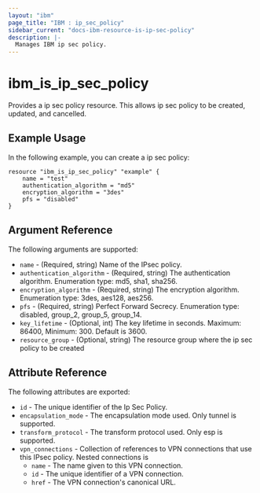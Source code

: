 ```yaml
---
layout: "ibm"
page_title: "IBM : ip_sec_policy"
sidebar_current: "docs-ibm-resource-is-ip-sec-policy"
description: |-
  Manages IBM ip sec policy.
---
```


# ibm\_is_ip_sec_policy

Provides a ip sec policy resource. This allows ip sec policy to be created, updated, and cancelled.


## Example Usage

In the following example, you can create a ip sec policy:

```hcl
resource "ibm_is_ip_sec_policy" "example" {
	name = "test"
	authentication_algorithm = "md5"
	encryption_algorithm = "3des"
	pfs = "disabled"
}

```

## Argument Reference

The following arguments are supported:

* `name` - (Required, string) Name of the IPsec policy.
* `authentication_algorithm` - (Required, string)  The authentication algorithm. Enumeration type: md5, sha1, sha256.
* `encryption_algorithm` - (Required, string) The encryption algorithm. Enumeration type: 3des, aes128, aes256.
* `pfs` - (Required, string) Perfect Forward Secrecy. Enumeration type: disabled, group_2, group_5, group_14.
* `key_lifetime` - (Optional, int) The key lifetime in seconds. Maximum: 86400, Minimum: 300. Default is 3600.
* `resource_group` - (Optional, string) The resource group where the ip sec policy to be created

## Attribute Reference

The following attributes are exported:

* `id` - The unique identifier of the Ip Sec Policy.
* `encapsulation_mode` - The encapsulation mode used. Only tunnel is supported.
* `transform_protocol` - The transform protocol used. Only esp is supported.
* `vpn_connections` - Collection of references to VPN connections that use this IPsec policy. Nested connections is
	* `name` - The name given to this VPN connection.
	* `id` -  The unique identifier of a VPN connection.
	* `href` - The VPN connection's canonical URL.
